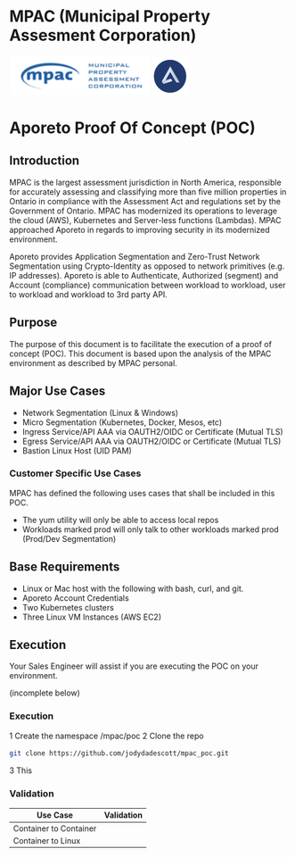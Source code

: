 # MPAC (Municipal Property Assesment Corporation)
<div align="left">
    <img src="customer_logo.png" height="50%" width="50%"</img> 
    <img src="aporeto_logo.png" height="13%" width="13%"</img> 
</div>

# Aporeto Proof Of Concept (POC)

## Introduction

MPAC is the largest assessment jurisdiction in North America, responsible for accurately assessing and classifying more than five million properties in Ontario in compliance with the Assessment Act and regulations set by the Government of Ontario. MPAC has modernized its operations to leverage the cloud (AWS), Kubernetes and Server-less functions (Lambdas). MPAC approached Aporeto in regards to improving security in its modernized environment.

Aporeto provides Application Segmentation and Zero-Trust Network Segmentation using Crypto-Identity as opposed to network primitives (e.g. IP addresses). Aporeto is able to Authenticate, Authorized (segment) and Account (compliance) communication between workload to workload, user to workload and workload to 3rd party API.

## Purpose

The purpose of this document is to facilitate the execution of a proof of concept (POC). This document is based upon the analysis of the MPAC environment as described by MPAC personal.

## Major Use Cases

- Network Segmentation (Linux & Windows)
- Micro Segmentation (Kubernetes, Docker, Mesos, etc)
- Ingress Service/API AAA via OAUTH2/OIDC or Certificate (Mutual TLS)
- Egress Service/API AAA via OAUTH2/OIDC or Certificate (Mutual TLS)
- Bastion Linux Host (UID PAM)

### Customer Specific Use Cases

MPAC has defined the following uses cases that shall be included in this POC.
- The yum utility will only be able to access local repos
- Workloads marked prod will only talk to other workloads marked prod (Prod/Dev Segmentation)

## Base Requirements

- Linux or Mac host with the following with bash, curl, and git.
- Aporeto Account Credentials
- Two Kubernetes clusters
- Three Linux VM Instances (AWS EC2)

## Execution

Your Sales Engineer will assist if you are executing the POC on your environment.

(incomplete below)

### Execution

1 Create the namespace /mpac/poc
2 Clone the repo 
```bash
git clone https://github.com/jodydadescott/mpac_poc.git
```
3 This

### Validation

| Use Case               | Validation |
| ---------------------- | ---------- |
| Container to Container |            |
| Container to Linux     |            |
